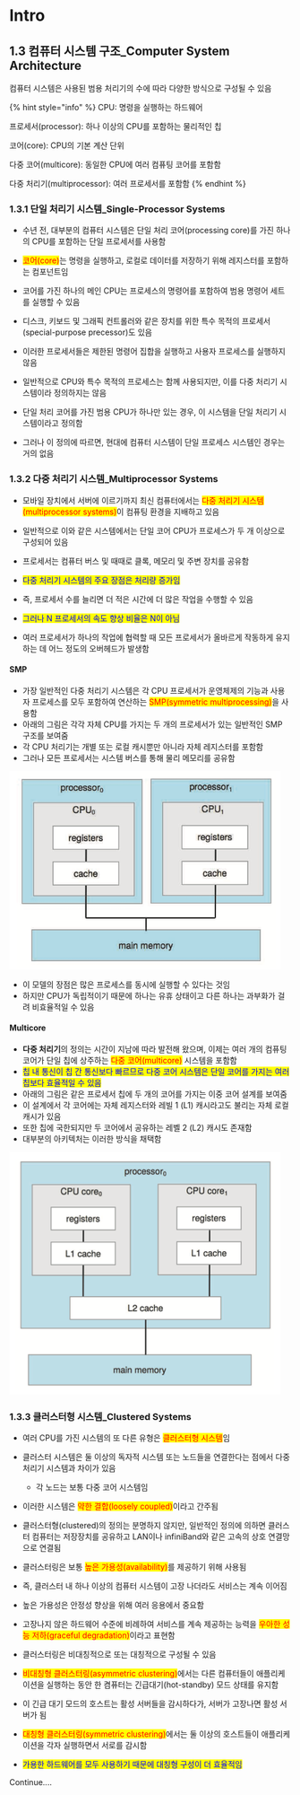 # Intro

## 1.3 컴퓨터 시스템 구조\_Computer System Architecture

컴퓨터 시스템은 사용된 범용 처리기의 수에 따라 다양한 방식으로 구성될 수 있음

{% hint style="info" %}
CPU: 명령을 실행하는 하드웨어&#x20;

프로세서(processor): 하나 이상의 CPU를 포함하는 물리적인 칩&#x20;

코어(core): CPU의 기본 계산 단위&#x20;

다중 코어(multicore): 동일한 CPU에 여러 컴퓨팅 코어를 포함함&#x20;

다중 처리기(multiprocessor): 여러 프로세서를 포함함
{% endhint %}

### 1.3.1 단일 처리기 시스템\_Single-Processor Systems

* 수년 전, 대부분의 컴퓨터 시스템은 단일 처리 코어(processing core)를 가진 하나의 CPU를 포함하는 단일 프로세서를 사용함
* <mark style="color:red;">코어(core)</mark>는 명령을 실행하고, 로컬로 데이터를 저장하기 위해 레지스터를 포함하는 컴포넌트임
* 코어를 가진 하나의 메인 CPU는 프로세스의 명령어를 포함하여 범용 명령어 세트를 실행할 수 있음



* 디스크, 키보드 및 그래픽 컨트롤러와 같은 장치를 위한 특수 목적의 프로세서(special-purpose precessor)도 있음
* 이러한 프로세서들은 제한된 명령어 집합을 실행하고 사용자 프로세스를 실행하지 않음



* 일반적으로 CPU와 특수 목적의 프로세스는 함께 사용되지만, 이를 다중 처리기 시스템이라 정의하지는 않음
* 단일 처리 코어를 가진 범용 CPU가 하나만 있는 경우, 이 시스템을 단일 처리기 시스템이라고 정의함
* 그러나 이 정의에 따르면, 현대에 컴퓨터 시스템이 단일 프로세스 시스템인 경우는 거의 없음

### 1.3.2 다중 처리기 시스템\_Multiprocessor Systems

* 모바일 장치에서 서버에 이르기까지 최신 컴퓨터에서는 <mark style="color:red;">다중 처리기 시스템(multiprocessor systems)</mark>이 컴퓨팅 환경을 지배하고 있음
* 일반적으로 이와 같은 시스템에서는 단일 코어 CPU가 프로세스가 두 개 이상으로 구성되어 있음
* 프로세서는 컴퓨터 버스 및 때때로 클록, 메모리 및 주변 장치를 공유함



* <mark style="color:blue;">다중 처리기 시스템의 주요 장점은 처리량 증가임</mark>
* 즉, 프로세서 수를 늘리면 더 적은 시간에 더 많은 작업을 수행할 수 있음
* <mark style="color:blue;">그러나 N 프로세서의 속도 향상 비율은 N이 아님</mark>
* 여러 프로세서가 하나의 작업에 협력할 때 모든 프로세서가 올바르게 작동하게 유지하는 데 어느 정도의 오버헤드가 발생함

#### SMP

* 가장 일반적인 다중 처리기 시스템은 각 CPU 프로세서가 운영체제의 기능과 사용자 프로세스를 모두 포함하여 연산하는 <mark style="color:red;">SMP(symmetric multiprocessing)</mark>을 사용함
* 아래의 그림은 각각 자체 CPU를 가지는 두 개의 프로세서가 있는 일반적인 SMP 구조를 보여줌
* 각 CPU 처리기는 개별 또는 로컬 캐시뿐만 아니라 자체 레지스터를 포함함
* 그러나 모든 프로세서는 시스템 버스를 통해 물리 메모리를 공유함

![symmetric multiprocessing architecture](<../../.gitbook/assets/Screen Shot 2022-02-06 at 10.28.12 PM.png>)

* 이 모델의 장점은 많은 프로세스를 동시에 실행할 수 있다는 것임
* 하지만 CPU가 독립적이기 때문에 하나는 유휴 상태이고 다른 하나는 과부화가 걸려 비효율적일 수 있음

#### Multicore

* **다중 처리기**의 정의는 시간이 지남에 따라 발전해 왔으며, 이제는 여러 개의 컴퓨팅 코어가 단일 칩에 상주하는 <mark style="color:red;">다중 코어(multicore)</mark> 시스템을 포함함
* <mark style="color:blue;">칩 내 통신이 칩 간 통신보다 빠르므로 다중 코어 시스템은 단일 코어를 가지는 여러 칩보다 효율적일 수 있음</mark>
* 아래의 그림은 같은 프로세서 칩에 두 개의 코어를 가지는 이중 코어 설계를 보여줌
* 이 설계에서 각 코어에는 자체 레지스터와 레빌 1 (L1) 캐시라고도 불리는 자체 로컬 캐시가 있음
* 또한 칩에 국한되지만 두 코어에서 공유하는 레벨 2 (L2) 캐시도 존재함
* 대부분의 아키텍처는 이러한 방식을 채택함

![](../../.gitbook/assets/Untitled-20.png)

### 1.3.3 클러스터형 시스템\_Clustered Systems

* 여러 CPU를 가진 시스템의 또 다른 유형은 <mark style="color:red;">클러스터형 시스템</mark>임
* 클러스터 시스템은 둘 이상의 독자적 시스템 또는 노드들을 연결한다는 점에서 다중 처리기 시스템과 차이가 있음
  * 각 노드는 보통 다중 코어 시스템임
* 이러한 시스템은 <mark style="color:red;">약한 결합(loosely coupled)</mark>이라고 간주됨
* 클러스터형(clustered)의 정의는 분명하지 않지만, 일반적인 정의에 의하면 클러스터 컴퓨터는 저장장치를 공유하고 LAN이나 infiniBand와 같은 고속의 상호 연결망으로 연결됨



* 클러스터링은 보통 <mark style="color:red;">높은 가용성(availability)</mark>를 제공하기 위해 사용됨
* 즉, 클러스터 내 하나 이상의 컴퓨터 시스템이 고장 나더라도 서비스는 계속 이어짐
* 높은 가용성은 안정성 향상을 위해 여러 응용에서 중요함
* 고장나지 않은 하드웨어 수준에 비례하여 서비스를 계속 제공하는 능력을 <mark style="color:red;">우아한 성능 저하(graceful degradation)</mark>이라고 표현함



* 클러스터링은 비대칭적으로 또는 대칭적으로 구성될 수 있음
* <mark style="color:red;">비대칭형 클러스터링(asymmetric clustering)</mark>에서는 다른 컴퓨터들이 애플리케이션을 실행하는 동안 한 켬퓨터는 긴급대기(hot-standby) 모드 상태를 유지함
* 이 긴급 대기 모드의 호스트는 활성 서버들을 감시하다가, 서버가 고장나면 활성 서버가 됨
* <mark style="color:red;">대칭형 클러스터링(symmetric clustering)</mark>에서는 둘 이상의 호스트들이 애플리케이션을 각자 실행하면서 서로를 감시함
* <mark style="color:blue;">가용한 하드웨어를 모두 사용하기 때문에 대칭형 구성이 더 효율적임</mark>

<mark style="color:blue;"></mark>

Continue....
